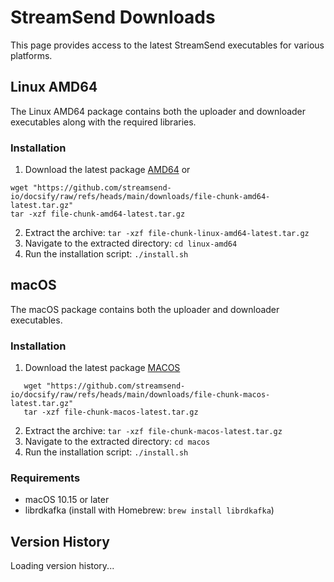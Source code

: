 # StreamSend Downloads


This page provides access to the latest StreamSend executables for various platforms.

## Linux AMD64

The Linux AMD64 package contains both the uploader and downloader executables along with the required libraries.


### Installation

1. Download the latest package [AMD64](https://github.com/streamsend-io/docsify/raw/refs/heads/main/downloads/file-chunk-linux-amd64-latest.tar.gz)
   or   
```text
wget "https://github.com/streamsend-io/docsify/raw/refs/heads/main/downloads/file-chunk-amd64-latest.tar.gz"
tar -xzf file-chunk-amd64-latest.tar.gz
```
2. Extract the archive: `tar -xzf file-chunk-linux-amd64-latest.tar.gz`
3. Navigate to the extracted directory: `cd linux-amd64`
4. Run the installation script: `./install.sh`

## macOS

The macOS package contains both the uploader and downloader executables.


### Installation

1. Download the latest package [MACOS](https://github.com/streamsend-io/docsify/raw/refs/heads/main/downloads/file-chunk-linux-macos-latest.tar.gz)
```text
   wget "https://github.com/streamsend-io/docsify/raw/refs/heads/main/downloads/file-chunk-macos-latest.tar.gz"
   tar -xzf file-chunk-macos-latest.tar.gz
```
2. Extract the archive: `tar -xzf file-chunk-macos-latest.tar.gz`
3. Navigate to the extracted directory: `cd macos`
4. Run the installation script: `./install.sh`

### Requirements

- macOS 10.15 or later
- librdkafka (install with Homebrew: `brew install librdkafka`)

## Version History

<div id="version-history">Loading version history...</div>

<script>
fetch('versions.json')
  .then(response => response.json())
  .then(versions => {
    const container = document.getElementById('version-history');
    if (versions.length === 0) {
      container.innerHTML = '<p>No previous versions available.</p>';
      return;
    }
    
    // Sort versions by date (newest first)
    versions.sort((a, b) => new Date(b.date) - new Date(a.date));
    
    let html = '<table><thead><tr><th>Version</th><th>Date</th><th colspan="3">Download</th></tr></thead><tbody>';
    
    versions.forEach(version => {
      html += `<tr>
        <td>${version.version}</td>
        <td>${version.date}</td>
        <td>`;
      
      if (version.linux_amd64) {
        html += `<a href="${version.linux_amd64}" download>Linux AMD64</a>`;
      }
      
      html += '</td><td>';
      
      if (version.macos) {
        html += `<a href="${version.macos}" download>macOS</a>`;
      }
      
      html += '</td><td>';
      
      if (version.linux_arm64) {
        html += `<a href="${version.linux_arm64}" download>Linux ARM64</a>`;
      }
      
      html += `</td></tr>`;
    });
    
    html += '</tbody></table>';
    container.innerHTML = html;
  })
  .catch(error => {
    console.error('Error loading version history:', error);
    document.getElementById('version-history').innerHTML = 
      '<p>Error loading version history. Please try again later.</p>';
  });
</script>
